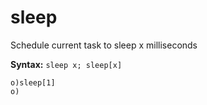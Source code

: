 # sleep

Schedule current task to sleep x milliseconds

**Syntax:** ```sleep x; sleep[x]```

```o
o)sleep[1]
o)
```
